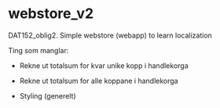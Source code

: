 # webstore_v2
DAT152_oblig2. Simple webstore (webapp) to learn localization

Ting som manglar:
- Rekne ut totalsum for kvar unike kopp i handlekorga
- Rekne ut totalsum for alle koppane i handlekorga

- Styling (generelt)

